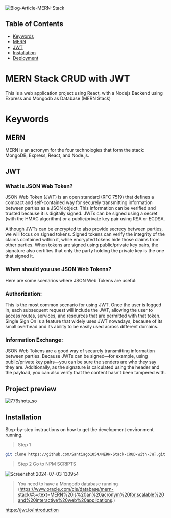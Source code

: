 ![Blog-Article-MERN-Stack](https://github.com/Santiago1054/MERN-Stack-CRUD-with-JWT/assets/170820106/4d5d033c-85b8-4f2f-8aae-05e1e1488394)

## Table of Contents


- [Keywords](#keywords)
- [MERN](#mern)
- [JWT](#jwt)
- [Installation](#installation)
- [Deployment](#deployment)
# MERN Stack CRUD with JWT


This is a web application project using React, with a Nodejs Backend using Express and Mongodb as Database (MERN Stack) 
# Keywords

## MERN

MERN is an acronym for the four technologies that form the stack: MongoDB, Express, React, and Node.js. 

## JWT

### What is JSON Web Token?

JSON Web Token (JWT) is an open standard (RFC 7519) that defines a compact and self-contained way for securely transmitting information between parties as a JSON object. This information can be verified and trusted because it is digitally signed. JWTs can be signed using a secret (with the HMAC algorithm) or a public/private key pair using RSA or ECDSA.

Although JWTs can be encrypted to also provide secrecy between parties, we will focus on signed tokens. Signed tokens can verify the integrity of the claims contained within it, while encrypted tokens hide those claims from other parties. When tokens are signed using public/private key pairs, the signature also certifies that only the party holding the private key is the one that signed it.

### When should you use JSON Web Tokens?
Here are some scenarios where JSON Web Tokens are useful:

### Authorization:
This is the most common scenario for using JWT. Once the user is logged in, each subsequent request will include the JWT, allowing the user to access routes, services, and resources that are permitted with that token. Single Sign On is a feature that widely uses JWT nowadays, because of its small overhead and its ability to be easily used across different domains.

### Information Exchange: 
JSON Web Tokens are a good way of securely transmitting information between parties. Because JWTs can be signed—for example, using public/private key pairs—you can be sure the senders are who they say they are. Additionally, as the signature is calculated using the header and the payload, you can also verify that the content hasn't been tampered with.

## Project preview
![776shots_so](https://github.com/Santiago1054/MERN-Stack-CRUD-with-JWT/assets/170820106/002654a4-9703-41a9-bdec-3393ccf8556d)



## Installation

Step-by-step instructions on how to get the development environment running.
> Step 1
```sh
git clone https://github.com/Santiago1054/MERN-Stack-CRUD-with-JWT.git
```
> Step 2
Go to  NPM SCRIPTS
> 
![Screenshot 2024-07-03 130954](https://github.com/Santiago1054/MERN-Stack-CRUD-with-JWT/assets/170820106/053d246a-018b-47ed-9195-16520b02f5e8)



> You need to have a Mongodb database running
(https://www.oracle.com/cis/database/mern-stack/#:~:text=MERN%20is%20an%20acronym%20for,scalable%20and%20interactive%20web%20applications.)

https://jwt.io/introduction

